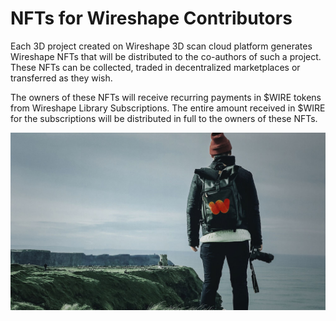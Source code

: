 # NFTs for Wireshape Contributors

Each 3D project created on Wireshape 3D scan cloud platform generates Wireshape NFTs that will be distributed to the co-authors of such a project. These NFTs can be collected, traded in decentralized marketplaces or transferred as they wish.&#x20;

The owners of these NFTs will receive recurring payments in $WIRE tokens from Wireshape Library Subscriptions. The entire amount received in $WIRE for the subscriptions will be distributed in full to the owners of these NFTs.

![](../../.gitbook/assets/wireshape-photographer.jpg)
